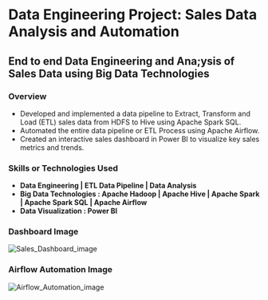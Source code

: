 # Data Engineering Project: Sales Data Analysis and Automation

## End to end Data Engineering and Ana;ysis of Sales Data using Big Data Technologies

### Overview
* Developed and implemented a data pipeline to Extract, Transform and Load (ETL) sales data from HDFS to Hive using Apache Spark SQL.
* Automated the entire data pipeline or ETL Process using Apache Airflow.
* Created an interactive sales dashboard in Power BI to visualize key sales metrics and trends.

### Skills or Technologies Used
* __Data Engineering  | ETL Data Pipeline  |  Data Analysis__
* __Big Data Technologies : Apache Hadoop | Apache Hive | Apache Spark | Apache Spark SQL | Apache Airflow__
* __Data Visualization : Power BI__

### Dashboard Image
![Sales_Dashboard_image](https://github.com/RIZWAN-VY/Data-Engineering-Project-Sales-Data-Analysis-and-Automation/assets/131337205/18b0f5db-6e9c-42e2-9fb3-19f497d3367a)

### Airflow Automation Image
![Airflow_Automation_image](https://github.com/RIZWAN-VY/Data-Engineering-Project-Sales-Data-Analysis-and-Automation/assets/131337205/dd7d1124-5caa-4448-8425-e986c142b98b)
